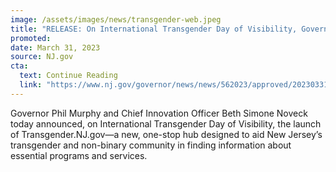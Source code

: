 ```yaml
---
image: /assets/images/news/transgender-web.jpeg
title: "RELEASE: On International Transgender Day of Visibility, Governor Murphy Announces the Launch of New Transgender Information Hub"
promoted: 
date: March 31, 2023
source: NJ.gov
cta:
  text: Continue Reading
  link: "https://www.nj.gov/governor/news/news/562023/approved/20230331a.shtml"
---
```


Governor Phil Murphy and Chief Innovation Officer Beth Simone Noveck today announced, on International Transgender Day of Visibility,  the launch of Transgender.NJ.gov—a new, one-stop hub designed to aid New Jersey’s transgender and non-binary community in finding information about essential programs and services.
